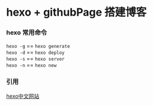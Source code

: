 
# hexo + githubPage 搭建博客




### hexo 常用命令
`hexo -g` == `hexo generate`   
`hexo -d` == `hexo deploy`  
`hexo -s` == `hexo server`  
`hexo -n` == `hexo new`  



### 引用
[hexo中文网站](https://hexo.io/zh-cn/docs/)
